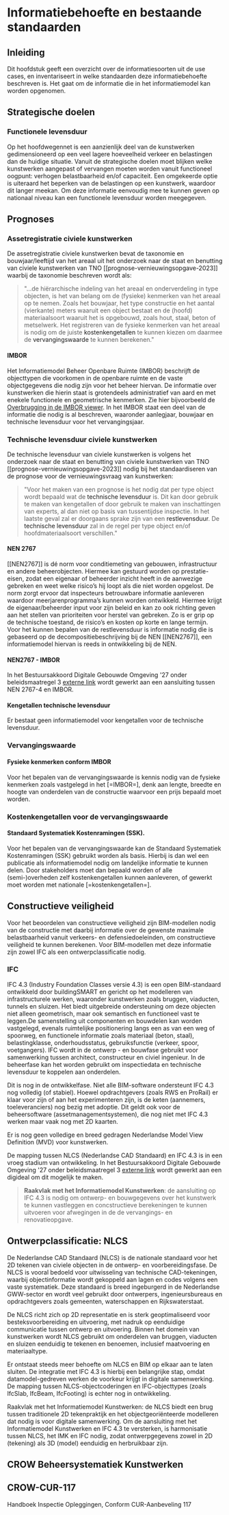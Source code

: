 # Informatiebehoefte en bestaande standaarden

## Inleiding
Dit hoofdstuk geeft een overzicht over de informatiesoorten uit de use cases, en inventariseert in welke standaarden deze informatiebehoefte beschreven is. Het gaat om de informatie die in het informatiemodel kan worden opgenomen.

## Strategische doelen

### <a>Functionele levensduur</a>
Op het hoofdwegennet is een aanzienlijk deel van de kunstwerken gedimensioneerd op een veel lagere hoeveelheid verkeer en belastingen dan de huidige situatie. Vanuit de strategische doelen moet blijken welke kunstwerken aangepast of vervangen moeten worden vanuit functioneel oogpunt: verhogen belastbaarheid en/of capaciteit. Een omgekeerde optie is uiteraard het beperken van de belastingen op een kunstwerk, waardoor dit langer meekan. Om deze informatie eenvoudig mee te kunnen geven op nationaal niveau kan een functionele levensduur worden meegegeven. 

## Prognoses

### <a>Assetregistratie civiele kunstwerken</a>
De assetregistratie civiele kunstwerken bevat de taxonomie en bouwjaar/leeftijd van het areaal uit het onderzoek naar de staat en benutting van civiele kunstwerken van TNO [[prognose-vernieuwingsopgave-2023]] waarbij de taxonomie beschreven wordt als:
> "...de hiërarchische indeling van het areaal en onderverdeling in type objecten, is het van belang om de (fysieke) kenmerken van het areaal op te nemen. Zoals het bouwjaar, het type constructie en het aantal (vierkante) meters waaruit een object bestaat en de (hoofd) materiaalsoort waaruit het is opgebouwd, zoals hout, staal, beton of metselwerk. Het registreren van de fysieke kenmerken van het areaal is nodig om de juiste <a>kostenkengetallen</a> te kunnen kiezen om daarmee de <a>vervangingswaarde</a> te kunnen berekenen."

#### <a>IMBOR</a>
Het Informatiemodel Beheer Openbare Ruimte (<a>IMBOR</a>) beschrijft de objecttypen die voorkomen in de openbare ruimte en de vaste objectgegevens die nodig zijn voor het beheer hiervan. De informatie over kunstwerken die hierin staat is grotendeels administratief van aard en met enekele functionele en geometrische kenmerken. Zie hier bijvoorbeeld de [Overbrugging in de IMBOR viewer](https://data.crow.nl/imbor/def/990a55c9-8181-47ed-b1c3-e01446792adc). In het IMBOR staat een deel van de informatie die nodig is al beschreven, waaronder aanlegjaar, bouwjaar en <a>technische levensduur</a> voor het vervangingsjaar.

### <a>Technische levensduur</a> civiele kunstwerken
De technische levensduur van civiele kunstwerken is volgens het onderzoek naar de staat en benutting van civiele kunstwerken van TNO [[prognose-vernieuwingsopgave-2023]] nodig bij het standaardiseren van de prognose voor de vernieuwingsvraag van kunstwerken: 
>  "Voor het maken van een prognose is het nodig dat per type object wordt bepaald wat de <a>technische levensduur</a> is. Dit kan door gebruik te maken van kengetallen of door gebruik te maken van inschattingen van experts, al dan niet op basis van tussentijdse inspectie. In het laatste geval zal er doorgaans sprake zijn van een <a>restlevensduur</a>. De <a>technische levensduur</a> zal in de regel per type object en/of hoofdmateriaalsoort verschillen."


#### NEN 2767
[[NEN2767]] is dé norm voor conditiemeting van gebouwen, infrastructuur en andere beheerobjecten. Hiermee kan gestuurd worden op prestatie-eisen, zodat een eigenaar of beheerder inzicht heeft in de aanwezige gebreken en weet welke risico’s hij loopt als die niet worden opgelost. De norm zorgt ervoor dat inspecteurs betrouwbare informatie aanleveren waardoor meerjarenprogramma’s kunnen worden ontwikkeld. Hiermee krijgt de eigenaar/beheerder input voor zijn beleid en kan zo ook richting geven aan het stellen van prioriteiten voor herstel van gebreken. Zo is er grip op de technische toestand, de risico’s en kosten op korte en lange termijn. Voor het kunnen bepalen van de <a>restlevensduur</a> is informatie nodig die is gebaseerd op de decompositiebeschrijving bij de NEN [[NEN2767]], een informatiemodel hiervan is reeds in ontwikkeling bij de NEN.


#### NEN2767 - IMBOR
In het Bestuursakkoord Digitale Gebouwde Omgeving '27 onder beleidsmaatregel 3 [externe link](https://www.digigo.nu/digitaal-uitwisselen-areaalinformatie-rijkswaterstaat/) wordt gewerkt aan een aansluiting tussen NEN 2767-4 en IMBOR. 


#### Kengetallen technische levensduur
Er bestaat geen informatiemodel voor kengetallen voor de <a>technische levensduur</a>. 


### <a>Vervangingswaarde</a>


#### Fysieke kenmerken conform IMBOR
Voor het bepalen van de vervangingswaarde is kennis nodig van de fysieke kenmerken zoals vastgelegd in het [=IMBOR=], denk aan lengte, breedte en hoogte van onderdelen van de constructie waarvoor een prijs bepaald moet worden.  

### <a>Kostenkengetallen</a> voor de <a>vervangingswaarde</a>


#### Standaard Systematiek Kostenramingen (SSK). 
Voor het bepalen van de vervangingswaarde kan de Standaard Systematiek Kostenramingen (SSK) gebruikt worden als basis. Hierbij is dan wel een publicatie als informatiemodel nodig om landelijke informatie te kunnen delen. Door stakeholders moet dan bepaald worden of alle (semi-)overheden zelf kostenkengetallen kunnen aanleveren, of gewerkt moet worden met nationale [=kostenkengetallen=].


## Constructieve veiligheid
Voor het beoordelen van constructieve veiligheid zijn BIM-modellen nodig van de constructie met daarbij informatie over de gewenste maximale belastbaarheid vanuit verkeers- en defensiedoeleinden, om constructieve veiligheid te kunnen berekenen. Voor BIM-modellen met deze informatie zijn zowel IFC als een ontwerpclassificatie nodig. 

### IFC
IFC 4.3 (Industry Foundation Classes versie 4.3) is een open BIM-standaard ontwikkeld door buildingSMART en gericht op het modelleren van infrastructurele werken, waaronder kunstwerken zoals bruggen, viaducten, tunnels en sluizen. Het biedt uitgebreide ondersteuning om deze objecten niet alleen geometrisch, maar ook semantisch en functioneel vast te leggen.De samenstelling uit componenten en bouwdelen kan worden vastgelegd, evenals ruimtelijke positionering langs een as van een weg of spoorweg,  en functionele informatie zoals materiaal (beton, staal), belastingklasse, onderhoudsstatus, gebruiksfunctie (verkeer, spoor, voetgangers). 
IFC wordt in de ontwerp - en bouwfase gebruikt voor samenwerking tussen architect, constructeur en civiel ingenieur. In de beheerfase kan het worden gebruikt om inspectiedata en <a> technische levensduur</a> te koppelen aan onderdelen.

Dit is nog in de ontwikkelfase. Niet alle BIM-software ondersteunt IFC 4.3 nog volledig (of stabiel). Hoewel opdrachtgevers (zoals RWS en ProRail) er klaar voor zijn of aan het experimenteren zijn, is de keten (aannemers, toeleveranciers) nog bezig met adoptie. Dit geldt ook voor de beheersoftware (assetmanagementsystemen), die nog niet met IFC 4.3 werken maar vaak nog met 2D kaarten. 

Er is nog geen volledige en breed gedragen Nederlandse Model View Definition (MVD) voor kunstwerken.

De mapping tussen NLCS (Nederlandse CAD Standaard) en IFC 4.3 is in een vroeg stadium van ontwikkeling. In het Bestuursakkoord Digitale Gebouwde Omgeving '27 onder beleidsmaatregel 3 [externe link](https://www.digigo.nu/digitaal-uitwisselen-areaalinformatie-rijkswaterstaat/) wordt gewerkt aan een digideal om dit mogelijk te maken. 

> **Raakvlak met het Informatiemodel Kunstwerken**: de aansluiting op IFC 4.3 is nodig om ontwerp- en bouwgegevens over het kunstwerk te kunnen vastleggen en concstructieve berekeningen te kunnen uitvoeren voor afwegingen in de de vervangings- en renovatieopgave. 

## Ontwerpclassificatie: NLCS
De Nederlandse CAD Standaard (NLCS) is de nationale standaard voor het 2D tekenen van civiele objecten in de ontwerp- en voorbereidingsfase. De NLCS is vooral bedoeld voor uitwisseling van technische CAD-tekeningen, waarbij objectinformatie wordt gekoppeld aan lagen en codes volgens een vaste systematiek. Deze standaard is breed ingeburgerd in de Nederlandse GWW-sector en wordt veel gebruikt door ontwerpers, ingenieursbureaus en opdrachtgevers zoals gemeenten, waterschappen en Rijkswaterstaat. 

De NLCS richt zich op 2D representatie en is sterk geoptimaliseerd voor besteksvoorbereiding en uitvoering, met nadruk op eenduidige communicatie tussen ontwerp en uitvoering. Binnen het domein van kunstwerken wordt NLCS gebruikt om onderdelen van bruggen, viaducten en sluizen eenduidig te tekenen en benoemen, inclusief maatvoering en materiaaltype.

Er ontstaat steeds meer behoefte om NLCS en BIM op elkaar aan te laten sluiten. De integratie met IFC 4.3 is hierbij een belangrijke stap, omdat datamodel-gedreven werken de voorkeur krijgt in digitale samenwerking. De mapping tussen NLCS-objectcoderingen en IFC-objecttypes (zoals IfcSlab, IfcBeam, IfcFooting) is echter nog in ontwikkeling.

Raakvlak met het Informatiemodel Kunstwerken: de NLCS biedt een brug tussen traditionele 2D tekenpraktijk en het objectgeoriënteerde modelleren dat nodig is voor digitale samenwerking. Om de aansluiting met het Informatiemodel Kunstwerken en IFC 4.3 te versterken, is harmonisatie tussen NLCS, het IMK en IFC nodig, zodat ontwerpgegevens zowel in 2D (tekening) als 3D (model) eenduidig en herbruikbaar zijn.




## CROW Beheersystematiek Kunstwerken

## CROW-CUR-117
Handboek Inspectie Opleggingen, Conform CUR-Aanbeveling 117